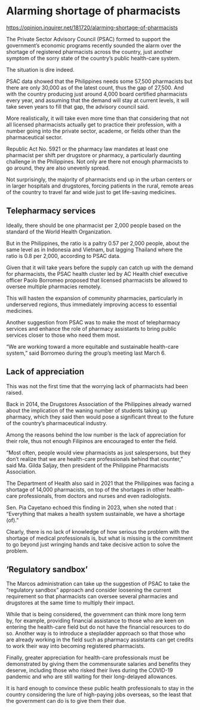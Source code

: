 # Alarming shortage of pharmacists

https://opinion.inquirer.net/181720/alarming-shortage-of-pharmacists



The Private Sector Advisory Council (PSAC) formed to support the government’s economic programs recently sounded the alarm over the shortage of registered pharmacists across the country, just another symptom of the sorry state of the country’s public health-care system.

The situation is dire indeed.

PSAC data showed that the Philippines needs some 57,500 pharmacists but there are only 30,000 as of the latest count, thus the gap of 27,500. And with the country producing just around 4,000 board certified pharmacists every year, and assuming that the demand will stay at current levels, it will take seven years to fill that gap, the advisory council said.

More realistically, it will take even more time than that considering that not all licensed pharmacists actually get to practice their profession, with a number going into the private sector, academe, or fields other than the pharmaceutical sector.

Republic Act No. 5921 or the pharmacy law mandates at least one pharmacist per shift per drugstore or pharmacy, a particularly daunting challenge in the Philippines. Not only are there not enough pharmacists to go around, they are also unevenly spread.

Not surprisingly, the majority of pharmacists end up in the urban centers or in larger hospitals and drugstores, forcing patients in the rural, remote areas of the country to travel far and wide just to get life-saving medicines.



##  Telepharmacy services



Ideally, there should be one pharmacist per 2,000 people based on the standard of the World Health Organization.

But in the Philippines, the ratio is a paltry 0.57 per 2,000 people, about the same level as in Indonesia and Vietnam, but lagging Thailand where the ratio is 0.8 per 2,000, according to PSAC data.

Given that it will take years before the supply can catch up with the demand for pharmacists, the PSAC health cluster led by AC Health chief executive officer Paolo Borromeo proposed that licensed pharmacists be allowed to oversee multiple pharmacies remotely.

This will hasten the expansion of community pharmacies, particularly in underserved regions, thus immediately improving access to essential medicines.

Another suggestion from PSAC was to make the most of telepharmacy services and enhance the role of pharmacy assistants to bring public services closer to those who need them most.

“We are working toward a more equitable and sustainable health-care system,” said Borromeo during the group’s meeting last March 6.



##  Lack of appreciation



This was not the first time that the worrying lack of pharmacists had been raised.

Back in 2014, the Drugstores Association of the Philippines already warned about the implication of the waning number of students taking up pharmacy, which they said then would pose a significant threat to the future of the country’s pharmaceutical industry.

Among the reasons behind the low number is the lack of appreciation for their role, thus not enough Filipinos are encouraged to enter the field.

“Most often, people would view pharmacists as just salespersons, but they don’t realize that we are health-care professionals behind that counter,” said Ma. Gilda Saljay, then president of the Philippine Pharmacists Association.

The Department of Health also said in 2021 that the Philippines was facing a shortage of 14,000 pharmacists, on top of the shortages in other health-care professionals, from doctors and nurses and even radiologists.

Sen. Pia Cayetano echoed this finding in 2023, when she noted that : “Everything that makes a health system sustainable, we have a shortage (of).”

Clearly, there is no lack of knowledge of how serious the problem with the shortage of medical professionals is, but what is missing is the commitment to go beyond just wringing hands and take decisive action to solve the problem.



##  ‘Regulatory sandbox’



The Marcos administration can take up the suggestion of PSAC to take the “regulatory sandbox” approach and consider loosening the current requirement so that pharmacists can oversee several pharmacies and drugstores at the same time to multiply their impact.

While that is being considered, the government can think more long term by, for example, providing financial assistance to those who are keen on entering the health-care field but do not have the financial resources to do so. Another way is to introduce a stepladder approach so that those who are already working in the field such as pharmacy assistants can get credits to work their way into becoming registered pharmacists.

Finally, greater appreciation for health-care professionals must be demonstrated by giving them the commensurate salaries and benefits they deserve, including those who risked their lives during the COVID-19 pandemic and who are still waiting for their long-delayed allowances.

It is hard enough to convince these public health professionals to stay in the country considering the lure of high-paying jobs overseas, so the least that the government can do is to give them their due.